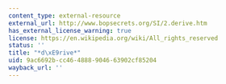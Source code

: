 ```yaml
---
content_type: external-resource
external_url: http://www.bopsecrets.org/SI/2.derive.htm
has_external_license_warning: true
license: https://en.wikipedia.org/wiki/All_rights_reserved
status: ''
title: "*d\xE9rive*"
uid: 9ac6692b-cc46-4888-9046-63902cf85204
wayback_url: ''
---
```

